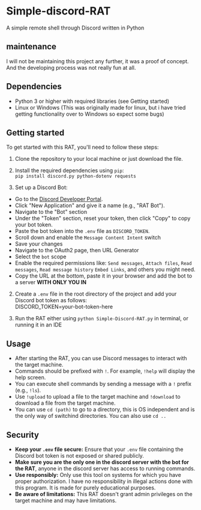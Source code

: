 # Simple-discord-RAT
A simple remote shell through Discord written in Python

## maintenance
I will not be maintaining this project any further, it was a proof of concept. And the developing process was not really fun at all.

## Dependencies
- Python 3 or higher  with required libraries (see Getting started)
- Linux or Windows (This was originally made for linux, but i have tried getting functionality over to Windows so expect some bugs)

## Getting started

To get started with this RAT, you'll need to follow these steps:

1. Clone the repository to your local machine or just download the file.

3. Install the required dependencies using `pip`:  
`pip install discord.py python-dotenv requests`

4. Set up a Discord Bot:
- Go to the [Discord Developer Portal](https://discord.com/developers/applications).
- Click "New Application" and give it a name (e.g., "RAT Bot").
- Navigate to the "Bot" section
- Under the "Token" section, reset your token, then click "Copy" to copy your bot token.
- Paste the bot token into the `.env` file as `DISCORD_TOKEN`.
- Scroll down and enable the `Message Content Intent` switch
- Save your changes
- Navigate to the OAuth2 page, then URL Generator
- Select the `bot` scope
- Enable the required permissions like: `Send messages`, `Attach files`, `Read messages`, `Read message history` `Embed Links`, and others you might need.
- Copy the URL at the bottom, paste it in your browser and add the bot to a server **WITH ONLY YOU IN**

2. Create a `.env` file in the root directory of the project and add your Discord bot token as follows:  
   DISCORD_TOKEN=your-bot-token-here

5. Run the RAT either using `python Simple-Discord-RAT.py` in terminal, or running it in an IDE

## Usage

- After starting the RAT, you can use Discord messages to interact with the target machine.
- Commands should be prefixed with `!`. For example, `!help` will display the help screen.
- You can execute shell commands by sending a message with a `!` prefix (e.g., `!ls`).
- Use `!upload` to upload a file to the target machine and `!download` to download a file from the target machine.
- You can use `cd (path)` to go to a directory, this is OS independent and is the only way of switchind directories. You can also use `cd ..`

## Security
- **Keep your `.env` file secure:** Ensure that your `.env` file containing the Discord bot token is not exposed or shared publicly.
- **Make sure you are the only one in the discord server with the bot for the RAT**, anyone in the discord server has access to running commands.
- **Use responsibly:** Only use this tool on systems for which you have proper authorization. I have no responsibility in illegal actions done with this program. It is made for purely educational purposes.
- **Be aware of limitations:** This RAT doesn't grant admin privileges on the target machine and may have limitations.
